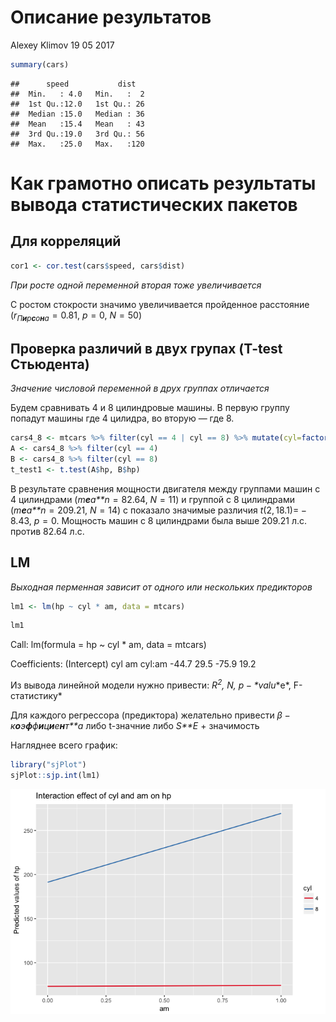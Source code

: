 Описание результатов
================
Alexey Klimov
19 05 2017

``` r
summary(cars)
```

    ##      speed           dist    
    ##  Min.   : 4.0   Min.   :  2  
    ##  1st Qu.:12.0   1st Qu.: 26  
    ##  Median :15.0   Median : 36  
    ##  Mean   :15.4   Mean   : 43  
    ##  3rd Qu.:19.0   3rd Qu.: 56  
    ##  Max.   :25.0   Max.   :120

Как грамотно описать результаты вывода статистических пакетов
=============================================================

Для корреляций
--------------

``` r
cor1 <- cor.test(cars$speed, cars$dist)
```

*При росте одной переменной вторая тоже увеличивается*

С ростом стокрости значимо увеличивается пройденное расстояние (*r*<sub>*П**и**р**с**о**н**а*</sub> = 0.81, *p* = 0, *N* = 50)

Проверка различий в двух групах (T-test Стьюдента)
--------------------------------------------------

*Значение числовой переменной в друх группах отличается*

Будем сравнивать 4 и 8 цилиндровые машины. В первую группу попадут машины где 4 цилидра, во вторую — где 8.

``` r
cars4_8 <- mtcars %>% filter(cyl == 4 | cyl == 8) %>% mutate(cyl=factor(cyl))
A <- cars4_8 %>% filter(cyl == 4)
B <- cars4_8 %>% filter(cyl == 8)
t_test1 <- t.test(A$hp, B$hp)
```

В результате сравнения мощности двигателя между группами машин c 4 цилиндрами (*m**e**a**n* = 82.64, *N* = 11) и группой с 8 цилиндрами (*m**e**a**n* = 209.21, *N* = 14) с показало значимые различия *t*(2, 18.1)= − 8.43, *p* = 0. Мощность машин с 8 цилиндрами была выше 209.21 л.с. против 82.64 л.с.

LM
--

*Выходная перменная зависит от одного или нескольких предикторов*

``` r
lm1 <- lm(hp ~ cyl * am, data = mtcars)
```

``` r
lm1
```

Call: lm(formula = hp ~ cyl \* am, data = mtcars)

Coefficients: (Intercept) cyl am cyl:am
-44.7 29.5 -75.9 19.2

Из вывода линейной модели нужно привести: **R*<sup>2</sup>, *N*, *p* − *v**a**l**u**e*, F-статистику*

Для каждого регрессора (предиктора) желательно привести *β* − *к**о**э**ф**ф**и**ц**и**е**н**т**а* либо t-значние либо *S**E* + значимость

Нагляднее всего график:

``` r
library("sjPlot")
sjPlot::sjp.int(lm1)
```

![](05_output_files/figure-markdown_github/unnamed-chunk-4-1.png)
